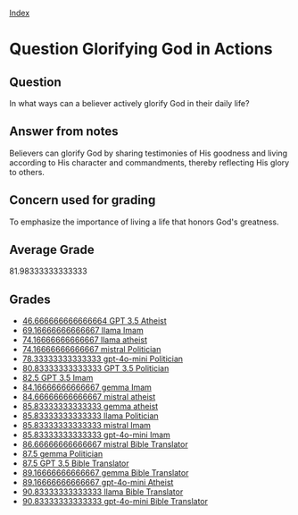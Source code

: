 
[Index](../../index.md)
# Question Glorifying God in Actions
## Question
In what ways can a believer actively glorify God in their daily life?

## Answer from notes
Believers can glorify God by sharing testimonies of His goodness and living according to His character and commandments, thereby reflecting His glory to others.

## Concern used for grading
To emphasize the importance of living a life that honors God's greatness.

## Average Grade
81.98333333333333

## Grades
 * [46.666666666666664 GPT 3.5 Atheist](../answers/GPT_3.5_Atheist/Glorifying_God_in_Actions.md)
 * [69.16666666666667 llama Imam](../answers/llama_Imam/Glorifying_God_in_Actions.md)
 * [74.16666666666667 llama atheist](../answers/llama_atheist/Glorifying_God_in_Actions.md)
 * [74.16666666666667 mistral Politician](../answers/mistral_Politician/Glorifying_God_in_Actions.md)
 * [78.33333333333333 gpt-4o-mini Politician](../answers/gpt-4o-mini_Politician/Glorifying_God_in_Actions.md)
 * [80.83333333333333 GPT 3.5 Politician](../answers/GPT_3.5_Politician/Glorifying_God_in_Actions.md)
 * [82.5 GPT 3.5 Imam](../answers/GPT_3.5_Imam/Glorifying_God_in_Actions.md)
 * [84.16666666666667 gemma Imam](../answers/gemma_Imam/Glorifying_God_in_Actions.md)
 * [84.66666666666667 mistral atheist](../answers/mistral_atheist/Glorifying_God_in_Actions.md)
 * [85.83333333333333 gemma atheist](../answers/gemma_atheist/Glorifying_God_in_Actions.md)
 * [85.83333333333333 llama Politician](../answers/llama_Politician/Glorifying_God_in_Actions.md)
 * [85.83333333333333 mistral Imam](../answers/mistral_Imam/Glorifying_God_in_Actions.md)
 * [85.83333333333333 gpt-4o-mini Imam](../answers/gpt-4o-mini_Imam/Glorifying_God_in_Actions.md)
 * [86.66666666666667 mistral Bible Translator](../answers/mistral_Bible_Translator/Glorifying_God_in_Actions.md)
 * [87.5 gemma Politician](../answers/gemma_Politician/Glorifying_God_in_Actions.md)
 * [87.5 GPT 3.5 Bible Translator](../answers/GPT_3.5_Bible_Translator/Glorifying_God_in_Actions.md)
 * [89.16666666666667 gemma Bible Translator](../answers/gemma_Bible_Translator/Glorifying_God_in_Actions.md)
 * [89.16666666666667 gpt-4o-mini Atheist](../answers/gpt-4o-mini_Atheist/Glorifying_God_in_Actions.md)
 * [90.83333333333333 llama Bible Translator](../answers/llama_Bible_Translator/Glorifying_God_in_Actions.md)
 * [90.83333333333333 gpt-4o-mini Bible Translator](../answers/gpt-4o-mini_Bible_Translator/Glorifying_God_in_Actions.md)
